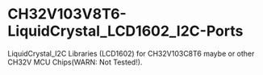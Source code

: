 # CH32V103V8T6-LiquidCrystal_LCD1602_I2C-Ports
LiquidCrystal_I2C Libraries (LCD1602) for CH32V103C8T6 maybe or other CH32V MCU Chips(WARN: Not Tested!).
